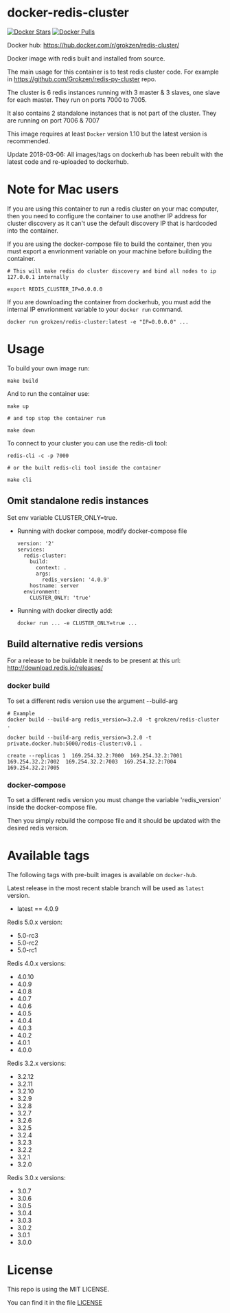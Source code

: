 # docker-redis-cluster

[![Docker Stars](https://img.shields.io/docker/stars/grokzen/redis-cluster.svg)](hub])
[![Docker Pulls](https://img.shields.io/docker/pulls/grokzen/redis-cluster.svg)](hub])

Docker hub: https://hub.docker.com/r/grokzen/redis-cluster/

Docker image with redis built and installed from source.

The main usage for this container is to test redis cluster code. For example in https://github.com/Grokzen/redis-py-cluster repo.

The cluster is 6 redis instances running with 3 master & 3 slaves, one slave for each master. They run on ports 7000 to 7005.

It also contains 2 standalone instances that is not part of the cluster. They are running on port 7006 & 7007

This image requires at least `Docker` version 1.10 but the latest version is recommended.

Update 2018-03-06: All images/tags on dockerhub has been rebuilt with the latest code and re-uploaded to dockerhub.


# Note for Mac users

If you are using this container to run a redis cluster on your mac computer, then you need to configure the container to use another IP address for cluster discovery as it can't use the default discovery IP that is hardcoded into the container.

If you are using the docker-compose file to build the container, then you must export a envrionment variable on your machine before building the container.

```
# This will make redis do cluster discovery and bind all nodes to ip 127.0.0.1 internally

export REDIS_CLUSTER_IP=0.0.0.0
```

If you are downloading the container from dockerhub, you must add the internal IP envrionment variable to your `docker run` command.

```
docker run grokzen/redis-cluster:latest -e "IP=0.0.0.0" ...
```



# Usage

To build your own image run:

    make build

And to run the container use:

    make up

    # and top stop the container run

    make down

To connect to your cluster you can use the redis-cli tool:

    redis-cli -c -p 7000

    # or the built redis-cli tool inside the container

    make cli


## Omit standalone redis instances

Set env variable CLUSTER_ONLY=true.

* Running with docker compose, modify docker-compose file

      version: '2'
      services:
        redis-cluster:
          build:
            context: .
            args:
              redis_version: '4.0.9'
          hostname: server
        environment:
          CLUSTER_ONLY: 'true'

* Running with docker directly add:

      docker run ... -e CLUSTER_ONLY=true ...


## Build alternative redis versions

For a release to be buildable it needs to be present at this url: http://download.redis.io/releases/


### docker build

To set a different redis version use the argument --build-arg

    # Example
    docker build --build-arg redis_version=3.2.0 -t grokzen/redis-cluster .

    docker build --build-arg redis_version=3.2.0 -t private.docker.hub:5000/redis-cluster:v0.1 .
    
    create --replicas 1  169.254.32.2:7000  169.254.32.2:7001  169.254.32.2:7002  169.254.32.2:7003  169.254.32.2:7004  169.254.32.2:7005


### docker-compose

To set a different redis version you must change the variable 'redis_version' inside the docker-compose file.

Then you simply rebuild the compose file and it should be updated with the desired redis version.


# Available tags

The following tags with pre-built images is available on `docker-hub`.

Latest release in the most recent stable branch will be used as `latest` version.

- latest == 4.0.9

Redis 5.0.x version:

- 5.0-rc3
- 5.0-rc2
- 5.0-rc1

Redis 4.0.x versions:

- 4.0.10
- 4.0.9
- 4.0.8
- 4.0.7
- 4.0.6
- 4.0.5
- 4.0.4
- 4.0.3
- 4.0.2
- 4.0.1
- 4.0.0

Redis 3.2.x versions:

- 3.2.12
- 3.2.11
- 3.2.10
- 3.2.9
- 3.2.8
- 3.2.7
- 3.2.6
- 3.2.5
- 3.2.4
- 3.2.3
- 3.2.2
- 3.2.1
- 3.2.0

Redis 3.0.x versions:

- 3.0.7
- 3.0.6
- 3.0.5
- 3.0.4
- 3.0.3
- 3.0.2
- 3.0.1
- 3.0.0


# License

This repo is using the MIT LICENSE.

You can find it in the file [LICENSE](LICENSE)
